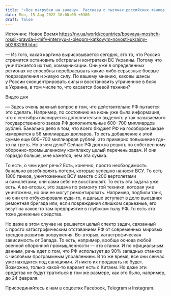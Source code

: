 ```yaml
---
title: "«Все патрубки на замену». Рассказы о тысячах российских танков на складах — это всего лишь миф, — объясняет главный редактор Defence Express"
date: Mon, 15 Aug 2022 18:00:00 +0300
draft: false
---
```

Источник: Новое Время https://nv.ua/world/countries/boevaya-moshch-rossii-pravda-i-mify-intervyu-s-olegom-katkovym-novosti-ukrainy-50263299.html


— Из того, какая картина вырисовывается сегодня, это то, что Россия стремится остановить обстрелы и контратаки ВС Украины. Потому что уничтожается их тыл, коммуникации. Они уже в определенных регионах не способны перебрасывать какие-либо серьезные боевые подразделения и живую силу. По вашему мнению, каковы шансы у России сконцентрировать силы и восстановить утраченное в боях в Украине, в том числе то, что касается боевой техники?

 Видео дня   

— Здесь очень важный вопрос в том, что действительно РФ пытается это сделать. Например, по состоянию на июнь уже была информация, что с сентября планируется дополнительно выделить у так называемого государственного заказа РФ дополнительные 600−700 миллиардов рублей. Банально дело в том, что всего бюджет РФ на гособоронзаказе измеряется в 56 миллиардах долларов. То есть добавление к этой сумме еще 600−700 миллиардов рублей, это примерно повышение где-то на треть. Но в чем дело? Сейчас РФ должна решить по собственному оборонно-промышленному комплексу целый перечень задач. И они гораздо больше, мне кажется, чем эта сумма.

То есть, о чем идет речь? Есть, конечно, просто необходимость банально возобновлять потери, которые успешно наносят ВСУ. То есть 1800 танков, уничтоженных ВСУ вместе с 200 вертолетами и самолетами, они сами себя не восстановят. То есть эта задача уже есть. А во-вторых, это задача по ремонту той техники, которая уже уничтожена, но они ее могут ремонтировать. Например, подбили танк, но они его отбуксировали куда-то, и дальше вступает в дело выездная ремонтная бригада или, если повреждения слишком серьезные, его везут на какое-то там предприятие в глубоком тылу РФ. То есть это тоже денежные средства.

Но даже в этом случае не решается целый спектр задач, связанный с просто катастрофическим отставанием РФ от современных мировых трендов развития вооружения. Во-вторых, катастрофическая зависимость от Запада. То есть, например, вообще основа любой военной оборонной промышленности — это станки. И по официальным данным, речь идет о том, что РФ использует до 90% западных станков с числовым программным управлением. В то же время, все они сейчас уже находятся под санкциями. И никто их продавать не будет. Возможно, только какой-то вариант есть с Китаем. Но даже эти средства не будут тратиться в том же размере, как это было, например, до 24 февраля.

Присоединяйтесь к нам в соцсетях Facebook, Telegram и Instagram.
